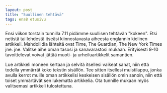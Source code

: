 ```yaml
---
layout: post
title: "Suullinen tehtävä"
tags: ena8 etusivu
---
```


Ensi viikon torstain tunnilla 7.11 pidämme suullisen tehtävän "kokeen". Etsi netistä tai lehdestä itseäsi kiinnostavasta aiheesta englannin kielinen artikkeli. Mahdollidia lähteitä ovat Time, The Guardian, The New York Times jne. jne. Valitse aihe oman tasosi ja sanavarastosi mukaan. Erityisesti 9-10 tavoittelevat voivat jättää muoti- ja urheiluartikkelit samantien.

Lue artikkeli moneen kertaan ja selvitä itsellesi vaikeat sanat, niin että todella ymmärrät koko tekstin sisällön. Tee sitten itsellesi muistilappu, jonka avulla kerrot muille oman artikkelisi keskeisen sisällön omin sanoin, niin että toiset ymmärtävät sen lukematta artikkelia. Ota tunnille mukaan myös valitsemasi artikkeli tulostettuna. 